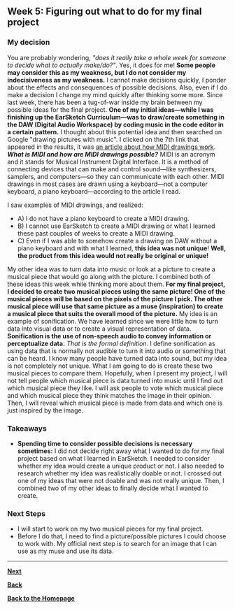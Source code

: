 ## Week 5: Figuring out what to do for my final project

### My decision 
You are probably wondering, *"does it really take a whole week for someone to decide what to actually make/do?"*. Yes, it does for me! **Some people may consider this as my weakness, but I do not consider my indecisiveness as my weakness.** I cannot make decisions quickly, I ponder about the effects and consequences of possible decisions. Also, even if I do make a decision I change my mind quickly after thinking some more. Since last week, there has been a tug-of-war inside my brain between my possible ideas for the final project. **One of my initial ideas—while I was finishing up the EarSketch Curriculum—was to draw/create something in the DAW (Digital Audio Workspace) by coding music in the code editor in a certain pattern.** I thought about this potential idea and then searched on Google "drawing pictures with music". I clicked on the 7th link that appeared in the results, it was [an article about how MIDI drawings work](https://motherboard.vice.com/en_us/article/8qbvap/how-do-these-midi-drawings-even-work). **_What is MIDI and how are MIDI drawings possible?_** MIDI is an acronym and it stands for Musical Instrument Digital Interface. It is a method of connecting devices that can make and control sound—like synthesizers, samplers, and computers—so they can communicate with each other. MIDI drawings in most cases are drawn using a keyboard—not a computer keyboard, a piano keyboard—according to the article I read. 

I saw examples of MIDI drawings, and realized: 

- A) I do not have a piano keyboard to create a MIDI drawing.
- B) I cannot use EarSketch to create a MIDI drawing or what I learned these past couples of weeks to create a MIDI drawing. 
- C) Even if I was able to somehow create a drawing on DAW without a piano keyboard and with what I learned, **this idea was not unique**! **Well, the product from this idea would not really be original or unique!** 

My other idea was to turn data into music or look at a picture to create a musical piece that would go along with the picture. I combined both of these ideas this week while thinking more about them. **For my final project, I decided to create two musical pieces using the same picture! One of the musical pieces will be based on the pixels of the picture I pick. The other musical piece will use that same picture as a muse (inspiration) to create a musical piece that suits the overall mood of the picture.** My idea is an example of sonification. We have learned since we were little how to turn data into visual data or to create a visual representation of data. **Sonification is the use of non-speech audio to convey information or perceptualize data.** *That is the formal definition.* I define sonification as using data that is normally not audible to turn it into audio or something that can be heard. I know many people have turned data into sound, but my idea is not completely not unique. What I am going to do is create these two musical pieces to compare them. Hopefully, when I present my project, I will not tell people which musical piece is data turned into music until I find out which musical piece they like. I will ask people to vote which musical piece and which musical piece they think matches the image in their opinion. Then, I will reveal which musical piece is made from data and which one is just inspired by the image.

### Takeaways
- **Spending time to consider possible decisions is necessary sometimes:** I did not decide right away what I wanted to do for my final project based on what I learned in EarSketch. I needed to consider whether my idea would create a unique product or not. I also needed to research whether my idea was realistically doable or not. I crossed out one of my ideas that were not doable and was not really unique. Then, I combined two of my other ideas to finally decide what I wanted to create.  


### Next Steps
- I will start to work on my two musical pieces for my final project.
- Before I do that, I need to find a picture/possible pictures I could choose to work with. My official next step is to search for an image that I can use as my muse and use its data. 

---

[**Next**](wk-6.md)

[**Back**](wk-4.md)

[**Back to the Homepage**](../README.md)